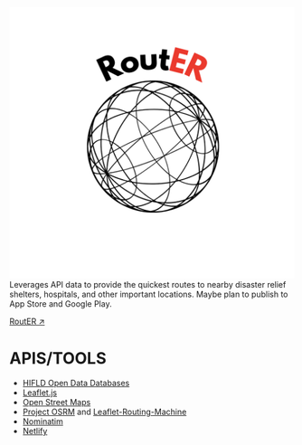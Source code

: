 ![RoutER Logo](https://github.com/D3V-D/RoutER/blob/main/public/RoutERLogo.png?raw=true)
Leverages API data to provide the quickest routes to nearby disaster relief shelters, hospitals, and other important locations. Maybe plan to publish to App Store and Google Play.

[RoutER ↗](https://emrouter.netlify.app)

# APIS/TOOLS
- [HIFLD Open Data Databases](https://hifld-geoplatform.opendata.arcgis.com/)
- [Leaflet.js](https://leafletjs.com/)
- [Open Street Maps](https://www.openstreetmap.org/#map=14/30.5201/-84.2390)
- [Project OSRM](https://project-osrm.org/) and [Leaflet-Routing-Machine](https://www.liedman.net/leaflet-routing-machine/)
- [Nominatim](https://nominatim.org/release-docs/latest/)
- [Netlify](https://netlify.com)
